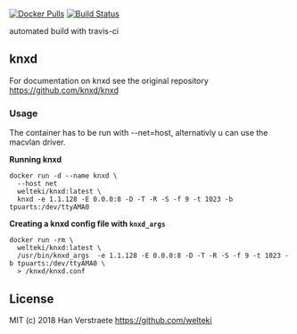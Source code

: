 [![Docker Pulls](https://img.shields.io/docker/pulls/welteki/knxd.svg)](https://hub.docker.com/r/welteki/knxd)
[![Build Status](https://travis-ci.com/welteki/docker_knxd.svg?branch=master)](https://travis-ci.com/welteki/docker_knxd)

automated build with travis-ci

## knxd

For documentation on knxd see the original repository https://github.com/knxd/knxd

### Usage

The container has to be run with --net=host, alternativly u can use the macvlan driver.

**Running knxd**
```
docker run -d --name knxd \
  --host net
  welteki/knxd:latest \
  knxd -e 1.1.128 -E 0.0.0:8 -D -T -R -S -f 9 -t 1023 -b tpuarts:/dev/ttyAMA0
```

**Creating a knxd config file with `knxd_args`**
```
docker run -rm \
  welteki/knxd:latest \
  /usr/bin/knxd_args  -e 1.1.128 -E 0.0.0:8 -D -T -R -S -f 9 -t 1023 -b tpuarts:/dev/ttyAMA0 \
  > /knxd/knxd.conf
```

## License

MIT (c) 2018 Han Verstraete https://github.com/welteki
